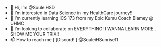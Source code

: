 - 👋 Hi, I’m @SouleiHSD
- 👀 I’m interested in Data Science in my HealthCare journey!!
- 🌱 I’m currently learning ICS 173 from my Epic Kumu Coach Blamey @ UHMC
- 💞️ I’m looking to collaborate on EVERYTHING! I WANNA LEARN MORE.. SHOW ME YOUR TRIX!!
- 📫 How to reach me [![Discord! ] @SouleiHSunrise11

<!---
SouleiHSD/SouleiHSD is a ✨ special ✨ repository because its `README.md` (this file) appears on your GitHub profile.
You can click the Preview link to take a look at your changes.
--->
